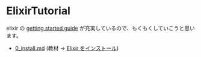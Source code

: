 # ElixirTutorial

elixir の [getting started guide](https://elixir-lang.jp/getting-started/introduction.html) が充実しているので、もくもくしていこうと思います。

* [0_install.md](0_install.md) (教材 → [Elixir をインストール](https://elixir-lang.jp/install.html))